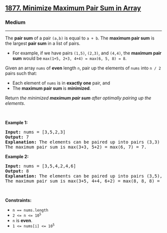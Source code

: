 <h2><a href="https://leetcode.com/problems/minimize-maximum-pair-sum-in-array/">1877. Minimize Maximum Pair Sum in Array</a></h2><h3>Medium</h3><hr><div style="user-select: auto;"><p style="user-select: auto;">The <strong style="user-select: auto;">pair sum</strong> of a pair <code style="user-select: auto;">(a,b)</code> is equal to <code style="user-select: auto;">a + b</code>. The <strong style="user-select: auto;">maximum pair sum</strong> is the largest <strong style="user-select: auto;">pair sum</strong> in a list of pairs.</p>

<ul style="user-select: auto;">
	<li style="user-select: auto;">For example, if we have pairs <code style="user-select: auto;">(1,5)</code>, <code style="user-select: auto;">(2,3)</code>, and <code style="user-select: auto;">(4,4)</code>, the <strong style="user-select: auto;">maximum pair sum</strong> would be <code style="user-select: auto;">max(1+5, 2+3, 4+4) = max(6, 5, 8) = 8</code>.</li>
</ul>

<p style="user-select: auto;">Given an array <code style="user-select: auto;">nums</code> of <strong style="user-select: auto;">even</strong> length <code style="user-select: auto;">n</code>, pair up the elements of <code style="user-select: auto;">nums</code> into <code style="user-select: auto;">n / 2</code> pairs such that:</p>

<ul style="user-select: auto;">
	<li style="user-select: auto;">Each element of <code style="user-select: auto;">nums</code> is in <strong style="user-select: auto;">exactly one</strong> pair, and</li>
	<li style="user-select: auto;">The <strong style="user-select: auto;">maximum pair sum </strong>is <strong style="user-select: auto;">minimized</strong>.</li>
</ul>

<p style="user-select: auto;">Return <em style="user-select: auto;">the minimized <strong style="user-select: auto;">maximum pair sum</strong> after optimally pairing up the elements</em>.</p>

<p style="user-select: auto;">&nbsp;</p>
<p style="user-select: auto;"><strong class="example" style="user-select: auto;">Example 1:</strong></p>

<pre style="user-select: auto;"><strong style="user-select: auto;">Input:</strong> nums = [3,5,2,3]
<strong style="user-select: auto;">Output:</strong> 7
<strong style="user-select: auto;">Explanation:</strong> The elements can be paired up into pairs (3,3) and (5,2).
The maximum pair sum is max(3+3, 5+2) = max(6, 7) = 7.
</pre>

<p style="user-select: auto;"><strong class="example" style="user-select: auto;">Example 2:</strong></p>

<pre style="user-select: auto;"><strong style="user-select: auto;">Input:</strong> nums = [3,5,4,2,4,6]
<strong style="user-select: auto;">Output:</strong> 8
<strong style="user-select: auto;">Explanation:</strong> The elements can be paired up into pairs (3,5), (4,4), and (6,2).
The maximum pair sum is max(3+5, 4+4, 6+2) = max(8, 8, 8) = 8.
</pre>

<p style="user-select: auto;">&nbsp;</p>
<p style="user-select: auto;"><strong style="user-select: auto;">Constraints:</strong></p>

<ul style="user-select: auto;">
	<li style="user-select: auto;"><code style="user-select: auto;">n == nums.length</code></li>
	<li style="user-select: auto;"><code style="user-select: auto;">2 &lt;= n &lt;= 10<sup style="user-select: auto;">5</sup></code></li>
	<li style="user-select: auto;"><code style="user-select: auto;">n</code> is <strong style="user-select: auto;">even</strong>.</li>
	<li style="user-select: auto;"><code style="user-select: auto;">1 &lt;= nums[i] &lt;= 10<sup style="user-select: auto;">5</sup></code></li>
</ul></div>